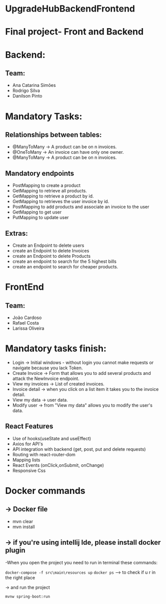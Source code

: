 # UpgradeHubBackendFrontend

# Final project- Front and Backend

# Backend:

## Team:

- Ana Catarina Simões
- Rodrigo Silva
- Danilson Pinto

# Mandatory Tasks:

## Relationships between tables:
- @ManyToMany →  A product can be on n invoices.
- @OneToMany →  An invoice can have only one owner.
- @ManyToMany → A product can be on n invoices.

## Mandatory endpoints

- PostMapping to create a product
- GetMapping to retrieve all products.
- GetMapping to retrieve a product by id.
- GetMapping to retrieves the user invoice by id.
- PostMapping to add products and associate an invoice to the user
- GetMapping to get user
- PutMapping to update user

## Extras:

 - Create an Endpoint to delete users
 - create an Endpoint to delete Invoices
 - create an Endpoint to delete Products
 - create an endpoint to search for the 5 highest bills
 - create an endpoint to  search for cheaper products. 
 
# FrontEnd 

## Team:

 - João Cardoso
 - Rafael Costa
 - Larissa Oliveira
 
# Mandatory tasks finish:

- Login → Initial windows - without login you cannot make requests or navigate because you lack Token. 
- Create Invoice → Form that allows you to add several products and attack the NewInvoice endpoint.
- View my invoices → List of created invoices.
- Invoice detail → when you click on a list item it takes you to the invoice detail.
- View my data → user data.
- Modify user → from "View my data" allows you to modify the user's data.

## React Features

- Use of hooks(useState and useEffect)
- Axios for API's
- API integration with backend (get, post, put and delete requests)
- Routing with react-router-dom
- Mapping lists
- React Events (onClick,onSubmit, onChange)
- Responsive Css

# Docker commands

## →  Docker file
- mvn clear
- mvn install

## → if you're using intellij Ide, please install docker plugin

-When you open the project you need to run in terminal these commands:

``` docker-compose -f src\main\resources up ```
``` docker ps ``` --> to check if u r in the right place 

 → and run the project
 
``` mvnw spring-boot:run ```


